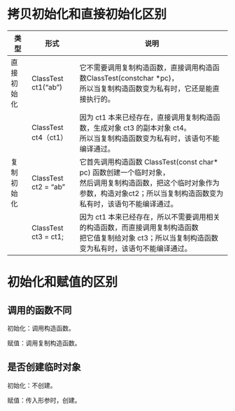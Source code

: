 # 拷贝初始化和直接初始化区别

| 类型       | 形式                 | 说明                                                         |
| ---------- | -------------------- | ------------------------------------------------------------ |
| 直接初始化 | ClassTest ct1(“ab”)  | 它不需要调用复制构造函数，直接调用构造函数ClassTest(constchar *pc)，<br/>所以当复制构造函数变为私有时，它还是能直接执行的。 |
|            | ClassTest ct4（ct1） | 因为 ct1 本来已经存在，直接调用复制构造函数，生成对象 ct3 的副本对象 ct4。<br/>所以当复制构造函数变为私有时，该语句不能编译通过。 |
| 复制初始化 | ClassTest ct2 = “ab” | 它首先调用构造函数 ClassTest(const char* pc) 函数创建一个临时对象，<br> 然后调用复制构造函数，把这个临时对象作为参数，构造对象ct2；所以当复制构造函数变为私有时，该语句不能编译通过。 |
|            | ClassTest ct3 = ct1; | 因为 ct1 本来已经存在，所以不需要调用相关的构造函数，而直接调用复制构造函数<br/>把它值复制给对象 ct3；所以当复制构造函数变为私有时，该语句不能编译通过。 |

# 初始化和赋值的区别

## 调用的函数不同

初始化：调用构造函数。

赋值：调用复制构造函数。

## 是否创建临时对象

初始化：不创建。

赋值：传入形参时，创建。

